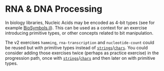 # RNA & DNA Processing

In biology libraries, Nucleic Acids may be encoded as 4-bit types (see for example [BioSymbols.jl](https://github.com/BioJulia/BioSymbols.jl/blob/master/src/nucleicacid.jl)).
This can be used as a context for an exercise introducing primitive types, or other concepts related to bit manipulation.

The v2 exercises `hamming`, `rna-transcription` and `nucleotide-count` could be reused but with primitive types instead of [`strings`][strings]/[`chars`][chars].
You could consider adding those exercises twice (perhaps as practice exercise) in the progression path, once with [`strings`][strings]/[`chars`][chars] and then later on with primitive types.

[strings]: ../types/string.md
[chars]: ../types/char.md
